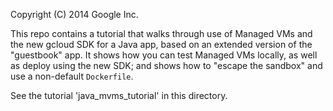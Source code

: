 
Copyright (C) 2014 Google Inc.

This repo contains a tutorial that walks through use of Managed VMs and the new gcloud SDK for a Java app, based on an extended version of the "guestbook" app. It shows how you can test Managed VMs locally, as well as deploy using the new SDK; and shows how to "escape the sandbox" and use a non-default `Dockerfile`.

See the tutorial 'java_mvms_tutorial' in this directory.
